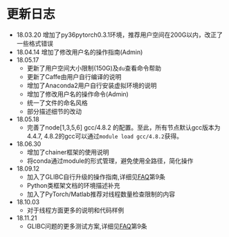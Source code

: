 # 更新日志

- 18.03.20 增加了py36pytorch0.3.1环境，推荐用户空间在200G以内，改正了一些格式错误
- 18.04.14 增加了修改用户名的操作指南(Admin)
- 18.05.17
    -   更新了用户空间大小限制(150G)及`du`查看命令帮助
    -   更新了Caffe由用户自行编译的说明
    -   增加了Anaconda2用户自行安装虚拟环境的说明
    -   增加了修改用户名的操作命令(Admin)
    -   统一了文件的命名风格
    -   部分描述细节的改动
- 18.05.18
    -   完善了node[1,3,5,6] gcc/4.8.2 的配置。至此，所有节点默认gcc版本为4.4.7, 4.8.2的gcc可以通过`module load gcc/4.8.2`获得。
- 18.06.30
    -   增加了chainer框架的使用说明
    -   将conda通过module的形式管理，避免使用全路径，简化操作
- 18.09.12
    -   加入了GLIBC自行升级的操作指南,详细见[FAQ](faq.md)第9条
    -   Python类框架文档的环境描述补充
    -   加入了PyTorch/Matlab推荐对线程数量检查限制的内容
- 18.10.03
    - 对于线程方面更多的说明和代码样例
- 18.11.21
    - GLIBC问题的更多测试方案,详细见[FAQ](faq.md)第9条

